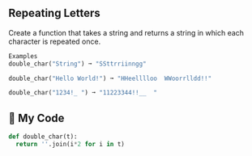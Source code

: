 ## Repeating Letters

Create a function that takes a string and returns a string in which each character is repeated once.
```python
Examples
double_char("String") ➞ "SSttrriinngg"

double_char("Hello World!") ➞ "HHeelllloo  WWoorrlldd!!"

double_char("1234!_ ") ➞ "11223344!!__  "
```
## :snake: My Code
```python
def double_char(t):
  return ''.join(i*2 for i in t)
```
